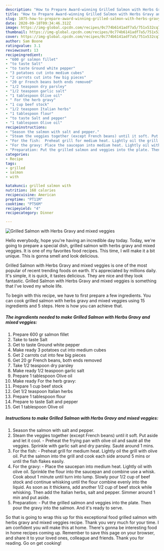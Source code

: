 ```yaml
---
description: "How to Prepare Award-winning Grilled Salmon with Herbs Gravy and mixed veggies"
title: "How to Prepare Award-winning Grilled Salmon with Herbs Gravy and mixed veggies"
slug: 1075-how-to-prepare-award-winning-grilled-salmon-with-herbs-gravy-and-mixed-veggies
date: 2020-09-18T09:34:46.312Z
image: https://img-global.cpcdn.com/recipes/0c774b6141adf7a5/751x532cq70/grilled-salmon-with-herbs-gravy-and-mixed-veggies-recipe-main-photo.jpg
thumbnail: https://img-global.cpcdn.com/recipes/0c774b6141adf7a5/751x532cq70/grilled-salmon-with-herbs-gravy-and-mixed-veggies-recipe-main-photo.jpg
cover: https://img-global.cpcdn.com/recipes/0c774b6141adf7a5/751x532cq70/grilled-salmon-with-herbs-gravy-and-mixed-veggies-recipe-main-photo.jpg
author: Sam Boone
ratingvalue: 3.1
reviewcount: 13
recipeingredient:
- "600 gr salmon fillet"
- "to taste Salt"
- "to taste Ground white pepper"
- "3 potatoes cut into medium cubes"
- "2 carrots cut into few big pieces"
- "20 gr French beans both ends removed"
- "1/2 teaspoon dry parsley"
- "1/2 teaspoon garlic salt"
- "1 tablespoon Olive oil"
- " For the herb gravy"
- "1 cup beef stock"
- "1/2 teaspoon Italian herbs"
- "1 tablespoon flour"
- "to taste Salt and pepper"
- "1 tablespoon Olive oil"
recipeinstructions:
- "Season the salmon with salt and pepper."
- "Steam the veggies together (except French beans) until it soft. Put aside and let it cool.  Preheat the frying pan with olive oil and sauté all the veggies. Sprinkle with garlic salt and dry parsley. Sauté around 1 mins."
- "For the fish:  Preheat grill for medium heat. Lightly oil the grill with olive oil. Put the salmon into the grill and cook each side around 5 mins or until the fish flakes easily."
- "For the gravy: Place the saucepan into medium heat. Lightly oil with olive oil. Sprinkle the flour into the saucepan and combine use a whisk. Cook about 1 minute until turn into lump. Slowly pour 1/2 cup of beef stock  and continue whisking until the flour combine evenly into the liquid. As soon as it thickens, add another 1/2 cup of beef stock while whisking. Then add the Italian herbs, salt and pepper. Simmer around 1 min and put aside."
- "Preparation: Put the grilled salmon and veggies into the plate. Then pour the gravy into the salmon. And it&#39;s ready to serve."
categories:
- Recipe
tags:
- grilled
- salmon
- with

katakunci: grilled salmon with 
nutrition: 168 calories
recipecuisine: American
preptime: "PT11M"
cooktime: "PT56M"
recipeyield: "4"
recipecategory: Dinner

---
```



![Grilled Salmon with Herbs Gravy and mixed veggies](https://img-global.cpcdn.com/recipes/0c774b6141adf7a5/751x532cq70/grilled-salmon-with-herbs-gravy-and-mixed-veggies-recipe-main-photo.jpg)

Hello everybody, hope you're having an incredible day today. Today, we're going to prepare a special dish, grilled salmon with herbs gravy and mixed veggies. It is one of my favorites food recipes. This time, I will make it a bit unique. This is gonna smell and look delicious.



Grilled Salmon with Herbs Gravy and mixed veggies is one of the most popular of recent trending foods on earth. It's appreciated by millions daily. It's simple, it is quick, it tastes delicious. They are nice and they look fantastic. Grilled Salmon with Herbs Gravy and mixed veggies is something that I've loved my whole life.


To begin with this recipe, we have to first prepare a few ingredients. You can cook grilled salmon with herbs gravy and mixed veggies using 15 ingredients and 5 steps. Here is how you can achieve that.

<!--inarticleads1-->

##### The ingredients needed to make Grilled Salmon with Herbs Gravy and mixed veggies:

1. Prepare 600 gr salmon fillet
1. Take to taste Salt
1. Get to taste Ground white pepper
1. Make ready 3 potatoes cut into medium cubes
1. Get 2 carrots cut into few big pieces
1. Get 20 gr French beans, both ends removed
1. Take 1/2 teaspoon dry parsley
1. Make ready 1/2 teaspoon garlic salt
1. Prepare 1 tablespoon Olive oil
1. Make ready  For the herb gravy:
1. Prepare 1 cup beef stock
1. Get 1/2 teaspoon Italian herbs
1. Prepare 1 tablespoon flour
1. Prepare to taste Salt and pepper
1. Get 1 tablespoon Olive oil




<!--inarticleads2-->

##### Instructions to make Grilled Salmon with Herbs Gravy and mixed veggies:

1. Season the salmon with salt and pepper.
1. Steam the veggies together (except French beans) until it soft. Put aside and let it cool.  - Preheat the frying pan with olive oil and sauté all the veggies. Sprinkle with garlic salt and dry parsley. Sauté around 1 mins.
1. For the fish:  - Preheat grill for medium heat. Lightly oil the grill with olive oil. Put the salmon into the grill and cook each side around 5 mins or until the fish flakes easily.
1. For the gravy: - Place the saucepan into medium heat. Lightly oil with olive oil. Sprinkle the flour into the saucepan and combine use a whisk. Cook about 1 minute until turn into lump. Slowly pour 1/2 cup of beef stock  and continue whisking until the flour combine evenly into the liquid. As soon as it thickens, add another 1/2 cup of beef stock while whisking. Then add the Italian herbs, salt and pepper. Simmer around 1 min and put aside.
1. Preparation: - Put the grilled salmon and veggies into the plate. Then pour the gravy into the salmon. And it&#39;s ready to serve.




So that is going to wrap this up for this exceptional food grilled salmon with herbs gravy and mixed veggies recipe. Thank you very much for your time. I am confident you will make this at home. There's gonna be interesting food in home recipes coming up. Remember to save this page on your browser, and share it to your loved ones, colleague and friends. Thank you for reading. Go on get cooking!
